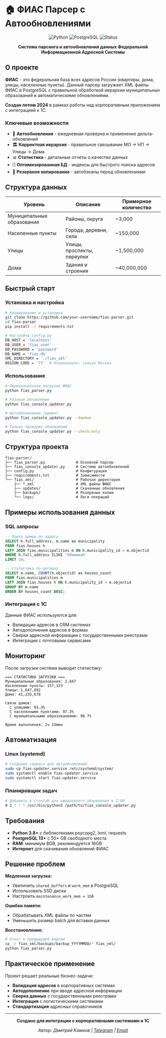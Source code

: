 # 🏠 ФИАС Парсер с Автообновлениями

<div align="center">

![Python](https://img.shields.io/badge/Python-3.8+-blue?style=for-the-badge&logo=python&logoColor=white)
![PostgreSQL](https://img.shields.io/badge/PostgreSQL-13+-blue?style=for-the-badge&logo=postgresql&logoColor=white)
![Status](https://img.shields.io/badge/Status-Production-brightgreen?style=for-the-badge)

**Система парсинга и автообновления данных Федеральной Информационной Адресной Системы**

</div>

## О проекте

**ФИАС** - это федеральная база всех адресов России (квартиры, дома, улицы, населенные пункты). Данный парсер загружает XML файлы ФИАС в PostgreSQL с правильной обработкой иерархии муниципальных образований и автоматическими обновлениями.

**Создан летом 2024** в рамках работы над корпоративным приложением с интеграцией к 1С.

### Ключевые возможности

- 🔄 **Автообновления** - ежедневная проверка и применение дельта-обновлений
- 🏛️ **Корректная иерархия** - правильное связывание МО → НП → Улицы → Дома  
- 📊 **Статистика** - детальные отчеты о качестве данных
- 🗄️ **Оптимизированная БД** - индексы для быстрого поиска адресов
- 💾 **Резервное копирование** - автобэкапы перед обновлениями

## Структура данных

| Уровень | Описание | Примерное количество |
|---------|----------|---------------------|
| Муниципальные образования | Районы, округа | ~3,000 |
| Населенные пункты | Города, деревни, села | ~150,000 |
| Улицы | Улицы, проспекты, переулки | ~1,500,000 |
| Дома | Здания и строения | ~40,000,000 |

## Быстрый старт

### Установка и настройка

```bash
# Клонирование и установка
git clone https://github.com/your-username/fias-parser.git
cd fias-parser
pip install -r requirements.txt

# Настройка config.py
DB_HOST = 'localhost'
DB_USER = 'fias_user'
DB_PASSWORD = 'password'
DB_NAME = 'fias_db'
XML_DIRECTORY = './fias_xml'
REGION_CODE = '77'  # Опционально: только Москва
```

### Использование

```bash
# Первоначальная загрузка ФИАС
python fias_parser.py

# Разовое обновление
python fias_console_updater.py

# Автообновления (демон)
python fias_console_updater.py --daemon

# Только проверка обновлений
python fias_console_updater.py --check-only
```

## Структура проекта

```
fias-parser/
├── fias_parser.py              # Основной парсер
├── fias_console_updater.py     # Система автообновлений  
├── config.py                   # Конфигурация
├── requirements.txt            # Зависимости
└── fias_xml/                   # Рабочая директория
    ├── *.xml                   # XML файлы ФИАС
    ├── updates/                # Скачанные обновления
    ├── backups/                # Резервные копии
    └── logs/                   # Логи операций
```

## Примеры использования данных

### SQL запросы

```sql
-- Поиск домов по адресу
SELECT h.full_address, m.name as municipality 
FROM fias.houses h
LEFT JOIN fias.municipalities m ON h.municipality_id = m.objectid
WHERE h.full_address ILIKE '%Ленина%'
LIMIT 10;

-- Статистика по региону  
SELECT m.name, COUNT(h.objectid) as houses_count
FROM fias.municipalities m
LEFT JOIN fias.houses h ON h.municipality_id = m.objectid
GROUP BY m.name
ORDER BY houses_count DESC;
```

### Интеграция с 1С

Данные ФИАС используются для:
- Валидации адресов в CRM системах
- Автодополнения адресов в формах
- Сверки адресной информации с государственными реестрами
- Интеграции с почтовыми сервисами

## Мониторинг

После загрузки система выводит статистику:

```
=== СТАТИСТИКА ЗАГРУЗКИ ===
Муниципальные образования: 2,847
Населенные пункты: 157,123  
Улицы: 1,647,892
Дома: 41,235,678

Связи домов:
  С улицами: 93.3%
  С населенными пунктами: 97.3%
  С муниципальными образованиями: 96.7%

Время выполнения: 2ч 15мин
```

## Автоматизация

### Linux (systemd)
```bash
# Создание сервиса для автообновлений
sudo cp fias-updater.service /etc/systemd/system/
sudo systemctl enable fias-updater.service
sudo systemctl start fias-updater.service
```

### Планировщик задач
```bash
# Добавить в crontab для ежедневного обновления в 2:00
0 2 * * * /usr/bin/python3 /path/to/fias_console_updater.py
```

## Требования

- **Python 3.8+** с библиотеками psycopg2, lxml, requests
- **PostgreSQL 13+** с 50+ GB свободного места
- **RAM**: минимум 8GB, рекомендуется 16GB  
- **Интернет** для скачивания обновлений ФИАС

## Решение проблем

**Медленная загрузка:**
- Увеличить `shared_buffers` и `work_mem` в PostgreSQL
- Использовать SSD диски
- Настроить `maintenance_work_mem = 1GB`

**Ошибки памяти:**
- Обрабатывать XML файлы по частям
- Уменьшить размер batch для вставки данных

**Восстановление:**
```bash
# Откат к предыдущей версии
cp -r fias_xml/backups/backup_YYYYMMDD/* fias_xml/
python fias_parser.py
```

## Практическое применение

Проект решает реальные бизнес-задачи:
- **Валидация адресов** в корпоративных системах
- **Автодополнение** при вводе адресной информации  
- **Сверка данных** с государственными реестрами
- **Интеграция** с логистическими системами
- **Стандартизация** адресных справочников

---

<div align="center">

**Создано для интеграции с корпоративными системами и 1С**

*Автор: Дмитрий Камков | [Telegram](https://t.me/dkamkov) | [Email](mailto:dmitry.kamkov@gmail.com)*

</div>